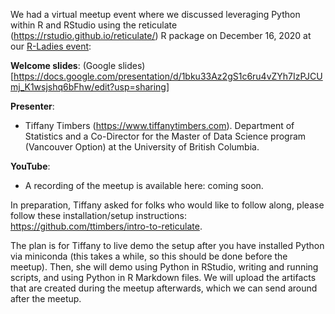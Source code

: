 We had a virtual meetup event where we discussed leveraging Python within R and RStudio using the reticulate (https://rstudio.github.io/reticulate/) R package on December 16, 2020 at our [R-Ladies event](https://www.meetup.com/rladies-baltimore/events/273328125/): 

**Welcome slides**: (Google slides)[https://docs.google.com/presentation/d/1bku33Az2gS1c6ru4vZYh7IzPJCUmj_K1wsjshq6bFhw/edit?usp=sharing]

**Presenter**:
  - Tiffany Timbers (https://www.tiffanytimbers.com). Department of Statistics and a Co-Director for the Master of Data Science program (Vancouver Option) at the University of British Columbia.
  
**YouTube**: 
  - A recording of the meetup is available here: coming soon.
  
In preparation, Tiffany asked for folks who would like to follow along, please follow these installation/setup instructions: https://github.com/ttimbers/intro-to-reticulate.

The plan is for Tiffany to live demo the setup after you have installed Python via miniconda (this takes a while, so this should be done before the meetup). Then, she will demo using Python in RStudio, writing and running scripts, and using Python in R Markdown files. We will upload the artifacts that are created during the meetup afterwards, which we can send around after the meetup.